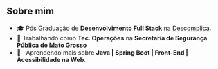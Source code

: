 <h2>Sobre mim</h2>

- 🎓 Pós Graduação de **Desenvolvimento Full Stack** na <a href="https://descomplica.com.br/">Descomplica</a>.
- 💼 Trabalhando como **Tec. Operações** na **Secretaria de Segurança Pública de Mato Grosso**
- 🌱 &nbsp; Aprendendo mais sobre **Java | Spring Boot | Front-End | Acessibilidade na Web**.
